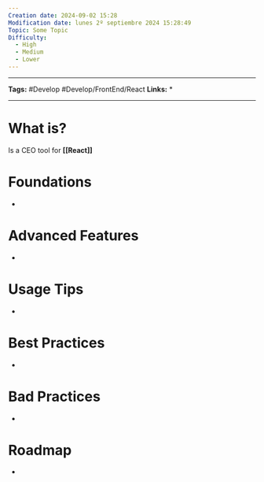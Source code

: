 ```yaml
---
Creation date: 2024-09-02 15:28
Modification date: lunes 2º septiembre 2024 15:28:49
Topic: Some Topic
Difficulty:
  - High
  - Medium
  - Lower
---
```


---

**Tags:** #Develop #Develop/FrontEnd/React 
**Links:** 
* 

---

# What is?
Is a CEO tool for **[[React]]**

# Foundations
-

# Advanced Features
-

# Usage Tips
-

# Best Practices
-

# Bad Practices
-

# Roadmap
-
